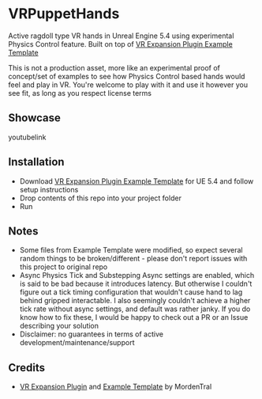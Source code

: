 # VRPuppetHands

Active ragdoll type VR hands in Unreal Engine 5.4 using experimental Physics Control feature. Built on top of [VR Expansion Plugin Example Template](https://github.com/mordentral/VRExpPluginExample)

This is not a production asset, more like an experimental proof of concept/set of examples to see how Physics Control based hands would feel and play in VR. You're welcome to play with it and use it however you see fit, as long as you respect license terms

## Showcase

youtubelink

## Installation

- Download [VR Expansion Plugin Example Template](https://github.com/mordentral/VRExpPluginExample) for UE 5.4 and follow setup instructions
- Drop contents of this repo into your project folder
- Run

## Notes
- Some files from Example Template were modified, so expect several random things to be broken/different - please don't report issues with this project to original repo
- Async Physics Tick and Substepping Async settings are enabled, which is said to be bad because it introduces latency. But otherwise I couldn't figure out a tick timing configuration that wouldn't cause hand to lag behind gripped interactable. I also seemingly couldn't achieve a higher tick rate without async settings, and default was rather janky. If you do know how to fix these, I would be happy to check out a PR or an Issue describing your solution
- Disclaimer: no guarantees in terms of active development/maintenance/support

## Credits

- [VR Expansion Plugin](https://github.com/mordentral/VRExpansionPlugin) and [Example Template](https://github.com/mordentral/VRExpPluginExample) by MordenTral

